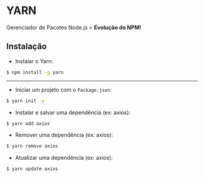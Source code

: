 YARN
===============
Gerenciador de Pacotes Node.js = **Evolução do NPM!**

Instalação
------------------
- Instalar o Yarn:
```bash
$ npm install -g yarn
```
-----------------
- Iniciar um projeto com o `Package.json`:
```bash
$ yarn init -y
```
- Instalar e salvar uma dependência (ex: axios):
```bash
$ yarn add axios
```
- Remover uma dependência (ex: axios):
```bash
$ yarn remove axios
```
- Atualizar uma dependência (ex: axios):
```bash
$ yarn update axios
```


